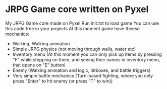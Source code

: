 # JRPG Game core written on Pyxel
My JRPG Game core made on Pyxel
Run init.txt to load game
You can use this code free in your projects
At this moment game have theese mechanics:
- Walking, Walking animation
- Simple JRPG physics (not moving through walls, water etc)
- Inventory menu (At this moment you can only pick up items by pressing "F" while stepping on them, and seeing their names in inventory menu, that opens on "E" button)
- Enemy (Walking animation and logic, hitboxes, and battle triggers)
- Very simple battle mechanics (Turn-based fighting, where you only press "Enter" to hit enemy (or press "T" to win))
